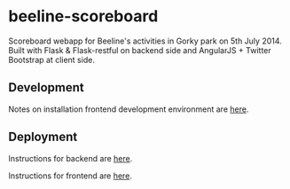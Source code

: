# beeline-scoreboard

Scoreboard webapp for Beeline's activities in Gorky park on 5th July 2014. Built with Flask & Flask-restful on backend side and AngularJS + Twitter Bootstrap at client side.

## Development

Notes on installation frontend development environment are [here](docs/frontend_dev.md).

## Deployment

Instructions for backend are [here](docs/backend_deployment.md).

Instructions for frontend are [here](docs/frontend_deployment.md).
